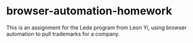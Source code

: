 # browser-automation-homework

This is an assignment for the Lede program from Leon Yi, using browser automation to pull trademarks for a company.
